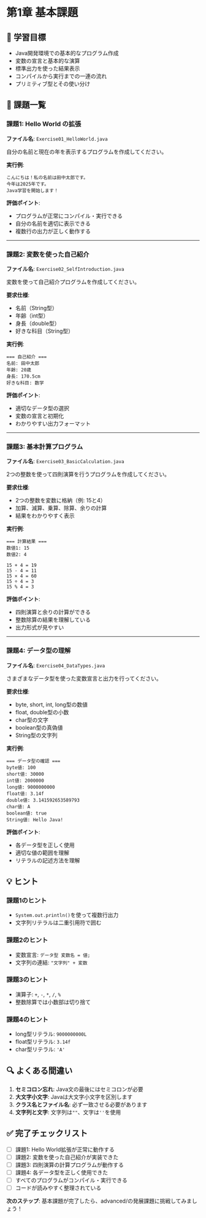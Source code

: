 # 第1章 基本課題

## 🎯 学習目標
- Java開発環境での基本的なプログラム作成
- 変数の宣言と基本的な演算
- 標準出力を使った結果表示
- コンパイルから実行までの一連の流れ
- プリミティブ型とその使い分け

## 📝 課題一覧

### 課題1: Hello World の拡張
**ファイル名**: `Exercise01_HelloWorld.java`

自分の名前と現在の年を表示するプログラムを作成してください。

**実行例**:
```
こんにちは！私の名前は田中太郎です。
今年は2025年です。
Java学習を開始します！
```

**評価ポイント**:
- プログラムが正常にコンパイル・実行できる
- 自分の名前を適切に表示できる
- 複数行の出力が正しく動作する

---

### 課題2: 変数を使った自己紹介
**ファイル名**: `Exercise02_SelfIntroduction.java`

変数を使って自己紹介プログラムを作成してください。

**要求仕様**:
- 名前（String型）
- 年齢（int型）
- 身長（double型）
- 好きな科目（String型）

**実行例**:
```
=== 自己紹介 ===
名前: 田中太郎
年齢: 20歳
身長: 170.5cm
好きな科目: 数学
```

**評価ポイント**:
- 適切なデータ型の選択
- 変数の宣言と初期化
- わかりやすい出力フォーマット

---

### 課題3: 基本計算プログラム
**ファイル名**: `Exercise03_BasicCalculation.java`

2つの整数を使って四則演算を行うプログラムを作成してください。

**要求仕様**:
- 2つの整数を変数に格納（例: 15と4）
- 加算、減算、乗算、除算、余りの計算
- 結果をわかりやすく表示

**実行例**:
```
=== 計算結果 ===
数値1: 15
数値2: 4

15 + 4 = 19
15 - 4 = 11
15 × 4 = 60
15 ÷ 4 = 3
15 % 4 = 3
```

**評価ポイント**:
- 四則演算と余りの計算ができる
- 整数除算の結果を理解している
- 出力形式が見やすい

---

### 課題4: データ型の理解
**ファイル名**: `Exercise04_DataTypes.java`

さまざまなデータ型を使った変数宣言と出力を行ってください。

**要求仕様**:
- byte, short, int, long型の数値
- float, double型の小数
- char型の文字
- boolean型の真偽値
- String型の文字列

**実行例**:
```
=== データ型の確認 ===
byte値: 100
short値: 30000
int値: 2000000
long値: 9000000000
float値: 3.14f
double値: 3.141592653589793
char値: A
boolean値: true
String値: Hello Java!
```

**評価ポイント**:
- 各データ型を正しく使用
- 適切な値の範囲を理解
- リテラルの記述方法を理解

## 💡 ヒント

### 課題1のヒント
- `System.out.println()`を使って複数行出力
- 文字列リテラルは二重引用符で囲む

### 課題2のヒント
- 変数宣言: `データ型 変数名 = 値;`
- 文字列の連結: `"文字列" + 変数`

### 課題3のヒント
- 演算子: `+`, `-`, `*`, `/`, `%`
- 整数除算では小数部は切り捨て

### 課題4のヒント
- long型リテラル: `9000000000L`
- float型リテラル: `3.14f`
- char型リテラル: `'A'`

## 🔍 よくある間違い

1. **セミコロン忘れ**: Java文の最後にはセミコロンが必要
2. **大文字小文字**: Javaは大文字小文字を区別します
3. **クラス名とファイル名**: 必ず一致させる必要があります
4. **文字列と文字**: 文字列は`""`、文字は`''`を使用

## ✅ 完了チェックリスト

- [ ] 課題1: Hello World拡張が正常に動作する
- [ ] 課題2: 変数を使った自己紹介が実装できた
- [ ] 課題3: 四則演算の計算プログラムが動作する
- [ ] 課題4: 各データ型を正しく使用できた
- [ ] すべてのプログラムがコンパイル・実行できる
- [ ] コードが読みやすく整理されている

**次のステップ**: 基本課題が完了したら、advanced/の発展課題に挑戦してみましょう！